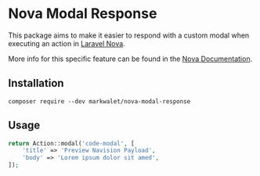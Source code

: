 # Nova Modal Response

This package aims to make it easier to respond with a custom modal when executing an action in [Laravel Nova](https://nova.laravel.com).

More info for this specific feature can be found in the [Nova Documentation](https://nova.laravel.com/docs/4.0/actions/defining-actions.html#custom-modal-responses).

## Installation

```shell
composer require --dev markwalet/nova-modal-response
```

## Usage

```php
return Action::modal('code-modal', [
    'title' => 'Preview Navision Payload',
    'body' => 'Lorem ipsum dolor sit amed',
]);
```
